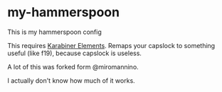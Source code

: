 # my-hammerspoon
This is my hammerspoon config

This requires [Karabiner Elements](https://github.com/tekezo/Karabiner-Elements). Remaps your capslock to something useful (like f19), because capslock is useless.

A lot of this was forked form @miromannino. 

I actually don't know how much of it works. 
